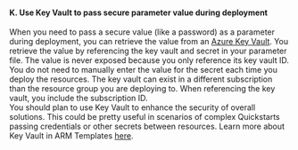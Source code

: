 <h4><b>K.	Use Key Vault to pass secure parameter value during deployment</b></h4>
<p>When you need to pass a secure value (like a  password) as a parameter during deployment, you can retrieve the value from  an&nbsp;<a href="https://docs.microsoft.com/en-us/azure/key-vault/key-vault-whatis">Azure Key Vault</a>. You retrieve the value  by referencing the key vault and secret in your parameter file. The value is  never exposed because you only reference its key vault ID. You do not need to  manually enter the value for the secret each time you deploy the resources. The  key vault can exist in a different subscription than the resource group you are  deploying to. When referencing the key vault, you include the subscription ID. <br>
  You should plan to use Key Vault to enhance  the security of overall solutions. This could be pretty useful in scenarios of  complex Quickstarts passing credentials or other secrets between resources.  Learn more about Key Vault in ARM Templates <a href="https://docs.microsoft.com/en-us/azure/azure-resource-manager/resource-manager-keyvault-parameter">here</a>.</p>

